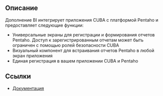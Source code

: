 ## Описание
Дополнение BI интегрирует приложения CUBA с платформой Pentaho и предоставляет следующие функции:

* Универсальные экраны для регистрации и формирования отчетов Pentaho. Доступ к зарегистрированным отчетам может быть ограничен с помощью ролей безопасности CUBA
* Визуальный компонент для встраивания отчетов Pentaho в любой экран приложения
* Единая регистрация в вашем приложении CUBA и Pentaho

## Ссылки
* [Документация](https://doc.cuba-platform.com/bi-latest-ru/)